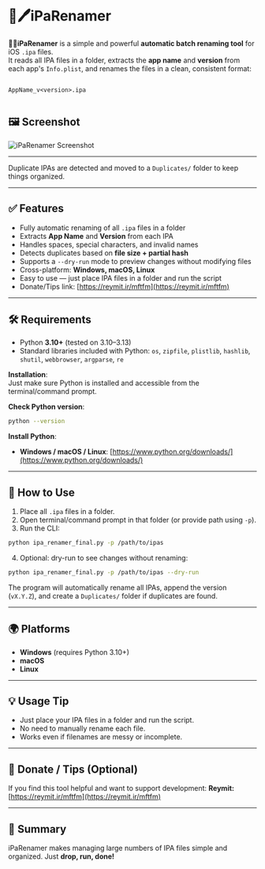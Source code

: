 # 📜🖊️iPaRenamer

**✍🏻iPaRenamer** is a simple and powerful **automatic batch renaming tool** for iOS `.ipa` files.  
It reads all IPA files in a folder, extracts the **app name** and **version** from each app's `Info.plist`, and renames the files in a clean, consistent format:

```

AppName_v<version>.ipa


````

## 🖼 Screenshot

![iPaRenamer Screenshot](screenshot.png)

---

Duplicate IPAs are detected and moved to a `Duplicates/` folder to keep things organized.

---

## ✅ Features

- Fully automatic renaming of all `.ipa` files in a folder
- Extracts **App Name** and **Version** from each IPA
- Handles spaces, special characters, and invalid names
- Detects duplicates based on **file size + partial hash**
- Supports a `--dry-run` mode to preview changes without modifying files
- Cross-platform: **Windows, macOS, Linux**
- Easy to use — just place IPA files in a folder and run the script
- Donate/Tips link: [https://reymit.ir/mftfm](https://reymit.ir/mftfm)

---

## 🛠️ Requirements

- Python **3.10+** (tested on 3.10–3.13)
- Standard libraries included with Python: `os`, `zipfile`, `plistlib`, `hashlib`, `shutil`, `webbrowser`, `argparse`, `re`

**Installation**:  
Just make sure Python is installed and accessible from the terminal/command prompt.

**Check Python version**:
```bash
python --version
````

**Install Python**:

* **Windows / macOS / Linux**: [https://www.python.org/downloads/](https://www.python.org/downloads/)

---

## 🚀 How to Use

1. Place all `.ipa` files in a folder.
2. Open terminal/command prompt in that folder (or provide path using `-p`).
3. Run the CLI:

```bash
python ipa_renamer_final.py -p /path/to/ipas
```

4. Optional: dry-run to see changes without renaming:

```bash
python ipa_renamer_final.py -p /path/to/ipas --dry-run
```

The program will automatically rename all IPAs, append the version (`vX.Y.Z`), and create a `Duplicates/` folder if duplicates are found.

---

## 🌍 Platforms

* **Windows** (requires Python 3.10+)
* **macOS**
* **Linux**

---

## 💡 Usage Tip

* Just place your IPA files in a folder and run the script.
* No need to manually rename each file.
* Works even if filenames are messy or incomplete.

---

## 💚 Donate / Tips (Optional)

If you find this tool helpful and want to support development:
**Reymit:** [https://reymit.ir/mftfm](https://reymit.ir/mftfm)

---

## 📌 Summary

iPaRenamer makes managing large numbers of IPA files simple and organized.
Just **drop, run, done!**
